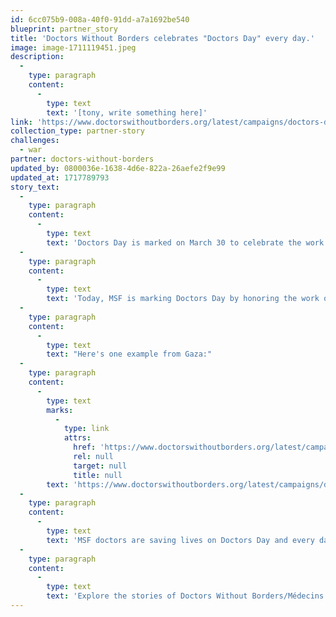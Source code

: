 ```yaml
---
id: 6cc075b9-008a-40f0-91dd-a7a1692be540
blueprint: partner_story
title: 'Doctors Without Borders celebrates "Doctors Day" every day.'
image: image-1711119451.jpeg
description:
  -
    type: paragraph
    content:
      -
        type: text
        text: '[tony, write something here]'
link: 'https://www.doctorswithoutborders.org/latest/campaigns/doctors-day-2024?source=ADC2403U8D161&utm_source=SFMC&utm_medium=email&utm_campaign=2024-03-22-Doctors-Day-Primer-ND-E2'
collection_type: partner-story
challenges:
  - war
partner: doctors-without-borders
updated_by: 0800036e-1638-4d6e-822a-26aefe2f9e99
updated_at: 1717789793
story_text:
  -
    type: paragraph
    content:
      -
        type: text
        text: 'Doctors Day is marked on March 30 to celebrate the work of doctors and medical workers everywhere. The celebration originates in 1842, when March 30 was the date that a patient was first given general anesthesia in surgery.'
  -
    type: paragraph
    content:
      -
        type: text
        text: 'Today, MSF is marking Doctors Day by honoring the work our doctors do to save lives around the world—even as crises like war, conflict, natural disasters, and disease outbreaks challenge our work at every turn.'
  -
    type: paragraph
    content:
      -
        type: text
        text: "Here's one example from Gaza:"
  -
    type: paragraph
    content:
      -
        type: text
        marks:
          -
            type: link
            attrs:
              href: 'https://www.doctorswithoutborders.org/latest/campaigns/doctors-day-2024?source=ADC2403U8D161&utm_source=SFMC&utm_medium=email&utm_campaign=2024-03-22-Doctors-Day-Primer-ND-E2'
              rel: null
              target: null
              title: null
        text: 'https://www.doctorswithoutborders.org/latest/campaigns/doctors-day-2024?source=ADC2403U8D161&utm_source=SFMC&utm_medium=email&utm_campaign=2024-03-22-Doctors-Day-Primer-ND-E2'
  -
    type: paragraph
    content:
      -
        type: text
        text: 'MSF doctors are saving lives on Doctors Day and every day'
  -
    type: paragraph
    content:
      -
        type: text
        text: 'Explore the stories of Doctors Without Borders/Médecins Sans Frontières (MSF) teams who are facing emergencies around the globe—and how you can support them.'
---
```

